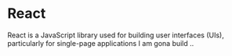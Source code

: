 # React
React is a JavaScript library used for building user interfaces (UIs), particularly for single-page applications I am gona build ..
